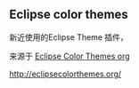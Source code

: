 ##  Eclipse color themes

新近使用的Eclipse Theme 插件，

来源于 [Eclipse Color Themes org](http://eclipsecolorthemes.org/)

http://eclipsecolorthemes.org/